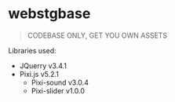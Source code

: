 # webstgbase
> CODEBASE ONLY, GET YOU OWN ASSETS  
  
Libraries used:
- JQuerry v3.4.1
- Pixi.js v5.2.1
  - Pixi-sound v3.0.4
  - Pixi-slider v1.0.0
